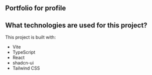 
## Portfolio for profile

## What technologies are used for this project?

This project is built with:

- Vite
- TypeScript
- React
- shadcn-ui
- Tailwind CSS

